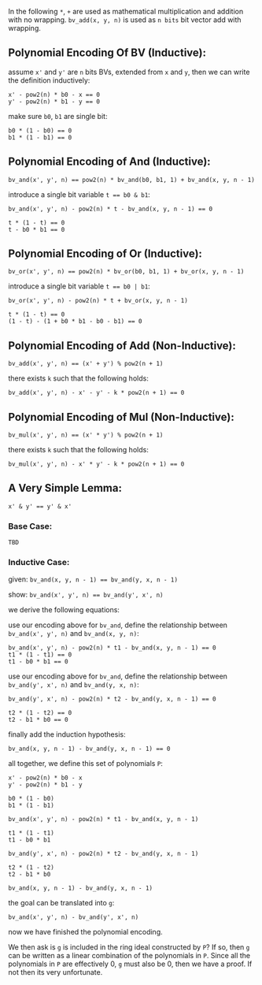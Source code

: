 In the following `*`, `+` are used as mathematical multiplication and addition with no wrapping. `bv_add(x, y, n)` is used as `n bits` bit vector add with wrapping.

## Polynomial Encoding Of BV (Inductive):

assume `x'`	and `y'` are `n` bits BVs, extended from `x` and `y`, then we can write the definition inductively:

	x' - pow2(n) * b0 - x == 0
	y' - pow2(n) * b1 - y == 0

make sure `b0`, `b1` are single bit:

	b0 * (1 - b0) == 0
	b1 * (1 - b1) == 0

## Polynomial Encoding of And (Inductive):

    bv_and(x', y', n) == pow2(n) * bv_and(b0, b1, 1) + bv_and(x, y, n - 1)

introduce a single bit variable `t == b0 & b1`:

	bv_and(x', y', n) - pow2(n) * t - bv_and(x, y, n - 1) == 0

	t * (1 - t) == 0
	t - b0 * b1 == 0

## Polynomial Encoding of Or (Inductive):

    bv_or(x', y', n) == pow2(n) * bv_or(b0, b1, 1) + bv_or(x, y, n - 1)

introduce a single bit variable `t == b0 | b1`:

    bv_or(x', y', n) - pow2(n) * t + bv_or(x, y, n - 1)

	t * (1 - t) == 0
	(1 - t) - (1 + b0 * b1 - b0 - b1) == 0

## Polynomial Encoding of Add (Non-Inductive):

    bv_add(x', y', n) == (x' + y') % pow2(n + 1)

there exists `k` such that the following holds:

    bv_add(x', y', n) - x' - y' - k * pow2(n + 1) == 0

## Polynomial Encoding of Mul (Non-Inductive):

    bv_mul(x', y', n) == (x' * y') % pow2(n + 1)

there exists `k` such that the following holds:

    bv_mul(x', y', n) - x' * y' - k * pow2(n + 1) == 0

## A Very Simple Lemma:

	x' & y' == y' & x'

### Base Case:

	TBD

### Inductive Case:

given: `bv_and(x, y, n - 1) == bv_and(y, x, n - 1)`

show: `bv_and(x', y', n) == bv_and(y', x', n)`

we derive the following equations:

use our encoding above for `bv_and`, define the relationship between `bv_and(x', y', n)` and `bv_and(x, y, n)`:

	bv_and(x', y', n) - pow2(n) * t1 - bv_and(x, y, n - 1) == 0
	t1 * (1 - t1) == 0
	t1 - b0 * b1 == 0

use our encoding above for `bv_and`, define the relationship between `bv_and(y', x', n)` and `bv_and(y, x, n)`:

	bv_and(y', x', n) - pow2(n) * t2 - bv_and(y, x, n - 1) == 0

	t2 * (1 - t2) == 0
	t2 - b1 * b0 == 0

finally add the induction hypothesis:

	bv_and(x, y, n - 1) - bv_and(y, x, n - 1) == 0

all together, we define this set of polynomials `P`:

	x' - pow2(n) * b0 - x
	y' - pow2(n) * b1 - y

	b0 * (1 - b0)
	b1 * (1 - b1)

	bv_and(x', y', n) - pow2(n) * t1 - bv_and(x, y, n - 1)

	t1 * (1 - t1)
	t1 - b0 * b1

	bv_and(y', x', n) - pow2(n) * t2 - bv_and(y, x, n - 1)

	t2 * (1 - t2)
	t2 - b1 * b0

	bv_and(x, y, n - 1) - bv_and(y, x, n - 1)

the goal can be translated into `g`:

	bv_and(x', y', n) - bv_and(y', x', n) 

now we have finished the polynomial encoding. 

We then ask is `g` is included in the ring ideal constructed by `P`? If so, then `g` can be written as a linear combination of the polynomials in `P`. Since all the polynomials in `P` are effectively 0, `g` must also be 0, 
then we have a proof. If not then its very unfortunate. 




